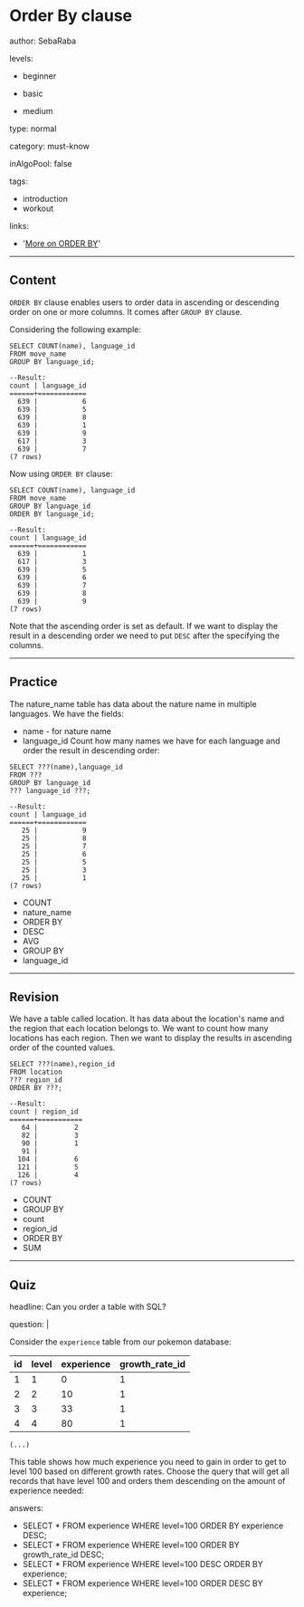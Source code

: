 # Order By clause
author: SebaRaba

levels:

  - beginner

  - basic

  - medium

type: normal

category: must-know

inAlgoPool: false

tags:
  - introduction
  - workout

links:

  - '[More on ORDER BY](http://www.dofactory.com/sql/order-by)'

---
## Content

`ORDER BY` clause enables users to order data in ascending or descending order on one or more columns. It comes after `GROUP BY` clause.

Considering the following example:
```
SELECT COUNT(name), language_id 
FROM move_name
GROUP BY language_id;

--Result:
count | language_id
======+============
  639 |           6
  639 |           5
  639 |           8
  639 |           1
  639 |           9
  617 |           3
  639 |           7
(7 rows)
```
Now using `ORDER BY` clause:
```
SELECT COUNT(name), language_id
FROM move_name
GROUP BY language_id
ORDER BY language_id;

--Result:
count | language_id
======+============
  639 |           1
  617 |           3
  639 |           5
  639 |           6
  639 |           7
  639 |           8
  639 |           9
(7 rows)
```

Note that the ascending order is set as default. If we want to display the result in a descending order we need to put `DESC` after the specifying the columns.

---
## Practice

The nature_name table has data about the nature name in multiple languages. We have the fields:
- name - for nature name
- language_id
Count how many names we have for each language and order the result in descending order:
```
SELECT ???(name),language_id
FROM ???
GROUP BY language_id
??? language_id ???;

--Result:
count | language_id
======+============
   25 |           9
   25 |           8
   25 |           7
   25 |           6
   25 |           5
   25 |           3
   25 |           1
(7 rows)
```

* COUNT
* nature_name
* ORDER BY
* DESC
* AVG
* GROUP BY
* language_id

---
## Revision

We have a table called location. It has data about the location's name and the region that each location belongs to. We want to count how many locations has each region. Then we want to display the results in ascending order of the counted values.
```
SELECT ???(name),region_id
FROM location
??? region_id
ORDER BY ???;

--Result:
count | region_id
======+===========
   64 |         2
   82 |         3
   90 |         1
   91 |          
  104 |         6
  121 |         5
  126 |         4
(7 rows)

```

* COUNT
* GROUP BY
* count
* region_id
* ORDER BY
* SUM

---
## Quiz

headline: Can you order a table with SQL?

question: |

  Consider the `experience` table from our pokemon database:

  id  | level | experience | growth_rate_id
  ----|-------|------------|----------------
    1 |     1 |          0 |              1
    2 |     2 |         10 |              1
    3 |     3 |         33 |              1
    4 |     4 |         80 |              1
    (...)

  This table shows how much experience you need to gain in order to get to level 100 based on different growth rates. Choose the query that will get all records that have level 100 and orders them descending on the amount of experience needed:

answers:
  - SELECT * FROM experience WHERE level=100 ORDER BY experience DESC;
  - SELECT * FROM experience WHERE level=100 ORDER BY growth_rate_id DESC;
  - SELECT * FROM experience WHERE level=100 DESC ORDER BY experience;
  - SELECT * FROM experience WHERE level=100 ORDER DESC BY experience;
